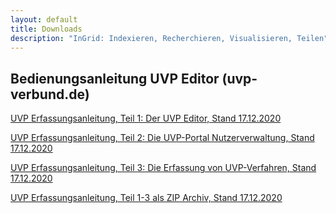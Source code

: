 ```yaml
---
layout: default
title: Downloads
description: "InGrid: Indexieren, Recherchieren, Visualisieren, Teilen"
---
```


## Bedienungsanleitung UVP Editor (uvp-verbund.de)


[UVP Erfassungsanleitung, Teil 1: Der UVP Editor, Stand 17.12.2020](https://github.com/informationgrid/informationgrid.github.io/raw/master/latest/images/Erfassungsanleitung_UVP-Portal_Teil-1_UVP-Editor_Stand-2020-12-17.pdf)


[UVP Erfassungsanleitung, Teil 2: Die UVP-Portal Nutzerverwaltung, Stand 17.12.2020](https://github.com/informationgrid/informationgrid.github.io/raw/master/latest/images/Erfassungsanleitung_UVP-Portal_Teil-2_UVP-Portal-Nutzerverwaltung_Stand-2020-12-17.pdf)


[UVP Erfassungsanleitung, Teil 3: Die Erfassung von UVP-Verfahren, Stand 17.12.2020](https://github.com/informationgrid/informationgrid.github.io/raw/master/latest/images/Erfassungsanleitung_UVP-Portal_Teil-3_UVP-Verfahren-erfassen_Stand-2020-12-17.pdf)


[UVP Erfassungsanleitung, Teil 1-3 als ZIP Archiv, Stand 17.12.2020](https://github.com/informationgrid/informationgrid.github.io/raw/master/latest/images/UVP-Portal-Erfassungsanleitung_v._5.1.1_2020-12-17.zip)
